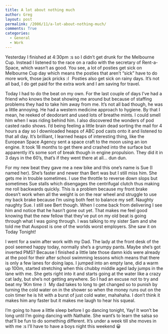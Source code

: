 ```yaml
---
title: A lot about nothing much
author: Greg
layout: post
permalink: /2006/11/a-lot-about-nothing-much/
comments: True
categories:
  - General
  - Work
---
```

Yesterday I finished at 4:30pm :s so I didn’t get drunk for the Melbourne Cup. Instead I listened to the race on a radio with the secretary of Rent-a-Space, which wasn’t as good. You see, a lot of posties get sick on Melbourne Cup day which means the posties that aren’t &#8220;sick&#8221; have to do more work, those jack pricks <img src="http://gregology.net/wp-includes/images/smilies/frownie.png" alt=":(" class="wp-smiley" style="height: 1em; max-height: 1em;" /> Posties also get sick on rainy days. It’s not all bad, I do get paid for the extra work and I am saving for travel.

Today I had to do the beat on my own. For the last couple of days I’ve had a friend who knows the beat showing me around but because of staffing problems they had to take him away from me. It’s not all bad though, he was a little annoying. He had a western medicine approach to hygiene. By that I mean, he reeked of deodorant and used lots of breathe mints. I could smell him when I was riding behind him. I also discovered the wonders of pod casted radio shows. I’d being feeling a little brain dead sorting the mail for 4 hours a day so I downloaded heaps of ABC pod casts onto it and listened to that all day. It’s brilliant, I learned heaps of interesting thing, like the European Space Agency sent a space craft to the moon using an ion engine. It took 18 months to get there and crashed into the surface but apparently it’s some sort of break though in engine propulsion. They did it in 3 days in the 60&#8217;s, that&#8217;s if they went there at all&#8230; dun dun.

For my new beat they gave me a new bike and this one’s name is Sue (I named her). She’s faster and newer than Bert was but I still miss him. She gets me in trouble sometimes. I use the throttle to reverse down slops but sometimes Sue stalls which disengages the centrifugal clutch thus making me roll backwards quickly. This is a problem because my front brake doesn’t work when all the weight is on the rear wheel and struggle to use my back brake because I’m using both feet to balance my self. Naughty naughty Sue. I still see Bert though. When I come back from delivering I see him and notice that he hasn’t gone out yet. That makes me feel good knowing that the new fellow that they’ve put on my old beat is going through what I was going through. I was talking to my sister Sam and she told me that Auspost is one of the worlds worst employers. She saw it on Today Tonight!

I went for a swim after work with my Dad. The lady at the front desk of the pool seemed happy today, normally she’s a grumpy pants. Maybe she’s got inverted PMS? Because I finished a little late those damn kids were already at the pool for their after school swimming lessons which means that there is only a few lanes for doing laps. I jumped into an empty lane, did a warm up 100m, started stretching when this chubby middle aged lady jumps in the lane with me. She gets right into it and starts going at the water like a crazy cat lady, but she’s not getting anywhere. So I had an excuse not to try and beat my 1Km time <img src="http://gregology.net/wp-includes/images/smilies/simple-smile.png" alt=":)" class="wp-smiley" style="height: 1em; max-height: 1em;" /> My dad takes to long to get changed so to punish by turning the cold water on in the shower so when the money runs out on the coin timer he is hit with a burst of just cold water, mahahaha. I don’t think it makes him any faster but it makes me laugh to hear his squeal.

I&#8217;m going to have a little sleep before I go dancing tonight, Yay! It won&#8217;t be long until I&#8217;m going dancing with Nathalie. She want&#8217;s to learn the salsa so that&#8217;ll be fun to do something different. It&#8217;s under a week till she moves in with me :s I&#8217;ll have to have a boys night this weekend 😀